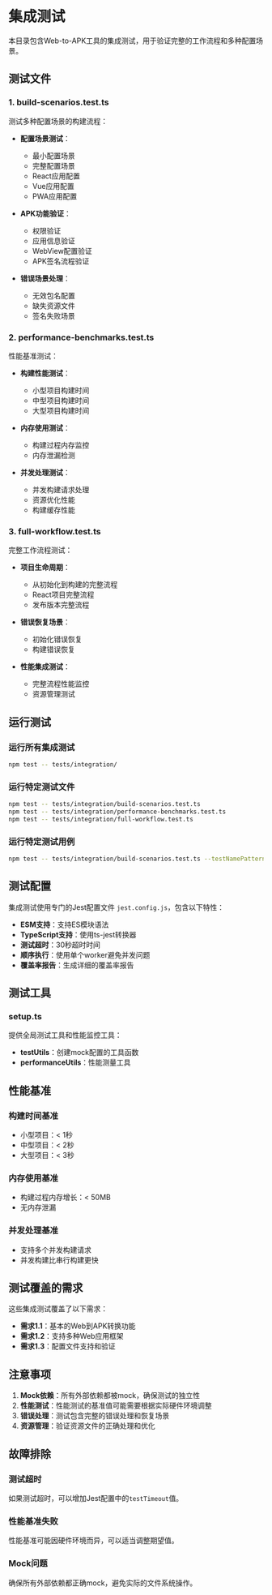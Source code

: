 # 集成测试

本目录包含Web-to-APK工具的集成测试，用于验证完整的工作流程和多种配置场景。

## 测试文件

### 1. build-scenarios.test.ts
测试多种配置场景的构建流程：

- **配置场景测试**：
  - 最小配置场景
  - 完整配置场景
  - React应用配置
  - Vue应用配置
  - PWA应用配置

- **APK功能验证**：
  - 权限验证
  - 应用信息验证
  - WebView配置验证
  - APK签名流程验证

- **错误场景处理**：
  - 无效包名配置
  - 缺失资源文件
  - 签名失败场景

### 2. performance-benchmarks.test.ts
性能基准测试：

- **构建性能测试**：
  - 小型项目构建时间
  - 中型项目构建时间
  - 大型项目构建时间

- **内存使用测试**：
  - 构建过程内存监控
  - 内存泄漏检测

- **并发处理测试**：
  - 并发构建请求处理
  - 资源优化性能
  - 构建缓存性能

### 3. full-workflow.test.ts
完整工作流程测试：

- **项目生命周期**：
  - 从初始化到构建的完整流程
  - React项目完整流程
  - 发布版本完整流程

- **错误恢复场景**：
  - 初始化错误恢复
  - 构建错误恢复

- **性能集成测试**：
  - 完整流程性能监控
  - 资源管理测试

## 运行测试

### 运行所有集成测试
```bash
npm test -- tests/integration/
```

### 运行特定测试文件
```bash
npm test -- tests/integration/build-scenarios.test.ts
npm test -- tests/integration/performance-benchmarks.test.ts
npm test -- tests/integration/full-workflow.test.ts
```

### 运行特定测试用例
```bash
npm test -- tests/integration/build-scenarios.test.ts --testNamePattern="应该处理最小配置场景"
```

## 测试配置

集成测试使用专门的Jest配置文件 `jest.config.js`，包含以下特性：

- **ESM支持**：支持ES模块语法
- **TypeScript支持**：使用ts-jest转换器
- **测试超时**：30秒超时时间
- **顺序执行**：使用单个worker避免并发问题
- **覆盖率报告**：生成详细的覆盖率报告

## 测试工具

### setup.ts
提供全局测试工具和性能监控工具：

- **testUtils**：创建mock配置的工具函数
- **performanceUtils**：性能测量工具

## 性能基准

### 构建时间基准
- 小型项目：< 1秒
- 中型项目：< 2秒
- 大型项目：< 3秒

### 内存使用基准
- 构建过程内存增长：< 50MB
- 无内存泄漏

### 并发处理基准
- 支持多个并发构建请求
- 并发构建比串行构建更快

## 测试覆盖的需求

这些集成测试覆盖了以下需求：

- **需求1.1**：基本的Web到APK转换功能
- **需求1.2**：支持多种Web应用框架
- **需求1.3**：配置文件支持和验证

## 注意事项

1. **Mock依赖**：所有外部依赖都被mock，确保测试的独立性
2. **性能测试**：性能测试的基准值可能需要根据实际硬件环境调整
3. **错误处理**：测试包含完整的错误处理和恢复场景
4. **资源管理**：验证资源文件的正确处理和优化

## 故障排除

### 测试超时
如果测试超时，可以增加Jest配置中的`testTimeout`值。

### 性能基准失败
性能基准可能因硬件环境而异，可以适当调整期望值。

### Mock问题
确保所有外部依赖都正确mock，避免实际的文件系统操作。